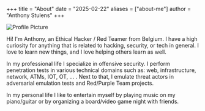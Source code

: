 +++
title = "About"
date = "2025-02-22"
aliases = ["about-me"]
author = "Anthony Stulens"
+++


![Profile Picture](/images/1657019493652.png)


Hi! I'm Anthony, an Ethical Hacker / Red Teamer from Belgium. I have a high curiosity for anything that is related to hacking, security, or tech in general. I love to learn new things, and I love helping others learn as well.

In my professional life I specialize in offensive security. I perform penetration tests in various technical domains such as: web, infrastructure, network, ATMs, IOT, OT, ... . Next to that, I emulate threat actors in adversarial emulation tests and Red/Purple Team projects.

In my personal life I like to entertain myself by playing music on my piano/guitar or by organizing a board/video game night with friends.

